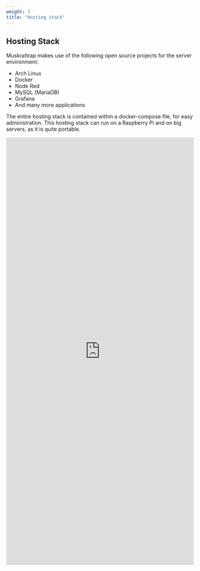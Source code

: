 ```yaml
---
weight: 3
title: "Hosting stack"
---
```


## Hosting Stack
Muskrattrap makes use of the following open source projects for the server environment:
 - Arch Linux
 - Docker
 - Node Red
 - MySQL (MariaDB)
 - Grafana
 - And many more applications

The entire hosting stack is contained within a docker-compose file, for easy administration.
This hosting stack can run on a Raspberry Pi and on big servers, as it is quite portable.

<iframe frameborder="0" scrolling="no" style="width:100%; height:1150px;" allow="clipboard-write" src="https://emgithub.com/iframe.html?target=https%3A%2F%2Fgithub.com%2Fjjgroenendijk%2Fmuskrattrap%2Fblob%2Fmain%2FserverSide%2Fdocker-compose.yml&style=github&type=code&showBorder=on&showLineNumbers=on&showFileMeta=on&showCopy=on"></iframe>